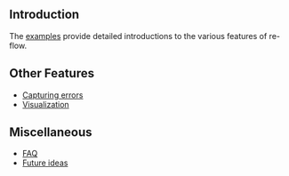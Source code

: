 ## Introduction

The [examples](../examples) provide detailed introductions to the various
features of re-flow.

## Other Features

* [Capturing errors](CapturingErrors.md)
* [Visualization](Visualization.md)


## Miscellaneous

* [FAQ](FAQ.md)
* [Future ideas](FutureIdeas.md)
